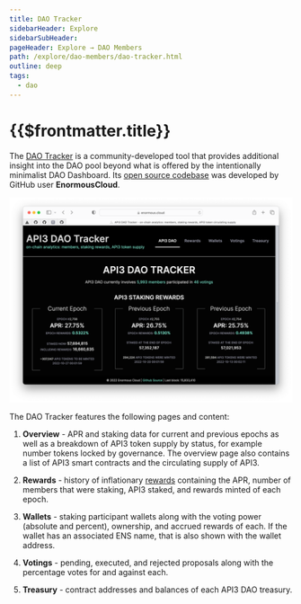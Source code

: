```yaml
---
title: DAO Tracker
sidebarHeader: Explore
sidebarSubHeader:
pageHeader: Explore → DAO Members
path: /explore/dao-members/dao-tracker.html
outline: deep
tags:
  - dao
---
```


<PageHeader/>

<SearchHighlight/>

# {{$frontmatter.title}}

The [DAO Tracker](https://enormous.cloud/dao/api3/tracker/)<ExternalLinkImage/>
is a community-developed tool that provides additional insight into the DAO pool
beyond what is offered by the intentionally minimalist DAO Dashboard. Its
[open source codebase](https://github.com/EnormousCloud/api3-dao-tracker)<ExternalLinkImage/>
was developed by GitHub user **EnormousCloud**.

![dao-tracker](../assets/images/dao-tracker.png)

The DAO Tracker features the following pages and content:

1. **Overview** - APR and staking data for current and previous epochs as well
   as a breakdown of API3 token supply by status, for example number tokens
   locked by governance. The overview page also contains a list of API3 smart
   contracts and the circulating supply of API3.

2. **Rewards** - history of inflationary [rewards](./rewards.md) containing the
   APR, number of members that were staking, API3 staked, and rewards minted of
   each epoch.

3. **Wallets** - staking participant wallets along with the voting power
   (absolute and percent), ownership, and accrued rewards of each. If the wallet
   has an associated ENS name, that is also shown with the wallet address.

4. **Votings** - pending, executed, and rejected proposals along with the
   percentage votes for and against each.

5. **Treasury** - contract addresses and balances of each API3 DAO treasury.
